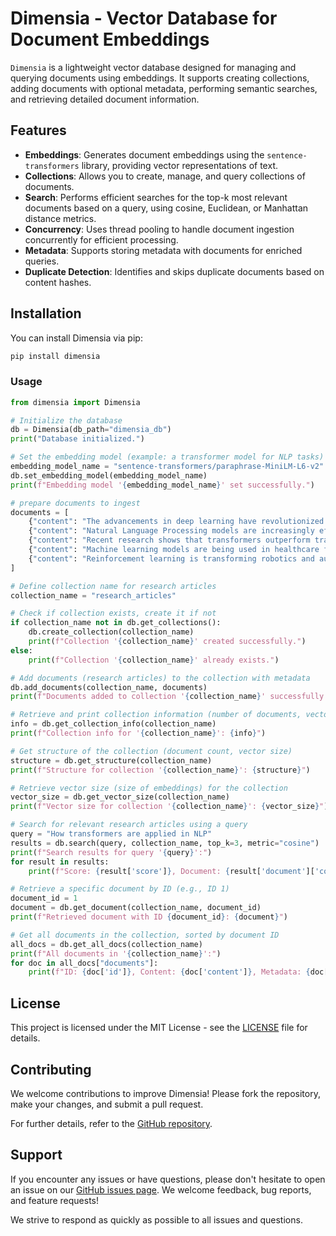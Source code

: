 # Dimensia - Vector Database for Document Embeddings

`Dimensia` is a lightweight vector database designed for managing and querying documents using embeddings. It supports creating collections, adding documents with optional metadata, performing semantic searches, and retrieving detailed document information.


## Features

- **Embeddings**: Generates document embeddings using the `sentence-transformers` library, providing vector representations of text.
- **Collections**: Allows you to create, manage, and query collections of documents.
- **Search**: Performs efficient searches for the top-k most relevant documents based on a query, using cosine, Euclidean, or Manhattan distance metrics.
- **Concurrency**: Uses thread pooling to handle document ingestion concurrently for efficient processing.
- **Metadata**: Supports storing metadata with documents for enriched queries.
- **Duplicate Detection**: Identifies and skips duplicate documents based on content hashes.



## Installation

You can install Dimensia via pip:

```bash
pip install dimensia
```

### Usage

```python
from dimensia import Dimensia

# Initialize the database
db = Dimensia(db_path="dimensia_db")
print("Database initialized.")

# Set the embedding model (example: a transformer model for NLP tasks)
embedding_model_name = "sentence-transformers/paraphrase-MiniLM-L6-v2"
db.set_embedding_model(embedding_model_name)
print(f"Embedding model '{embedding_model_name}' set successfully.")

# prepare documents to ingest
documents = [
    {"content": "The advancements in deep learning have revolutionized AI applications.", "metadata": {}},
    {"content": "Natural Language Processing models are increasingly effective in understanding text.", "metadata": {}},
    {"content": "Recent research shows that transformers outperform traditional neural networks in NLP.", "metadata": {}},
    {"content": "Machine learning models are being used in healthcare for predictive analysis.", "metadata": {}},
    {"content": "Reinforcement learning is transforming robotics and autonomous systems.", "metadata": {}},
]

# Define collection name for research articles
collection_name = "research_articles"

# Check if collection exists, create it if not
if collection_name not in db.get_collections():
    db.create_collection(collection_name)
    print(f"Collection '{collection_name}' created successfully.")
else:
    print(f"Collection '{collection_name}' already exists.")

# Add documents (research articles) to the collection with metadata
db.add_documents(collection_name, documents)
print(f"Documents added to collection '{collection_name}' successfully.")

# Retrieve and print collection information (number of documents, vector size, etc.)
info = db.get_collection_info(collection_name)
print(f"Collection info for '{collection_name}': {info}")

# Get structure of the collection (document count, vector size)
structure = db.get_structure(collection_name)
print(f"Structure for collection '{collection_name}': {structure}")

# Retrieve vector size (size of embeddings) for the collection
vector_size = db.get_vector_size(collection_name)
print(f"Vector size for collection '{collection_name}': {vector_size}")

# Search for relevant research articles using a query
query = "How transformers are applied in NLP"
results = db.search(query, collection_name, top_k=3, metric="cosine")
print(f"Search results for query '{query}':")
for result in results:
    print(f"Score: {result['score']}, Document: {result['document']['content']}")

# Retrieve a specific document by ID (e.g., ID 1)
document_id = 1
document = db.get_document(collection_name, document_id)
print(f"Retrieved document with ID {document_id}: {document}")

# Get all documents in the collection, sorted by document ID
all_docs = db.get_all_docs(collection_name)
print(f"All documents in '{collection_name}':")
for doc in all_docs["documents"]:
    print(f"ID: {doc['id']}, Content: {doc['content']}, Metadata: {doc['metadata']}")

```

## License

This project is licensed under the MIT License - see the [LICENSE](LICENSE) file for details.


## Contributing

We welcome contributions to improve Dimensia! Please fork the repository, make your changes, and submit a pull request.

For further details, refer to the [GitHub repository](https://github.com/aniruddhasalve/dimensia/).

## Support

If you encounter any issues or have questions, please don't hesitate to open an issue on our [GitHub issues page](https://github.com/aniruddhasalve/dimensia/issues). We welcome feedback, bug reports, and feature requests!

We strive to respond as quickly as possible to all issues and questions.

